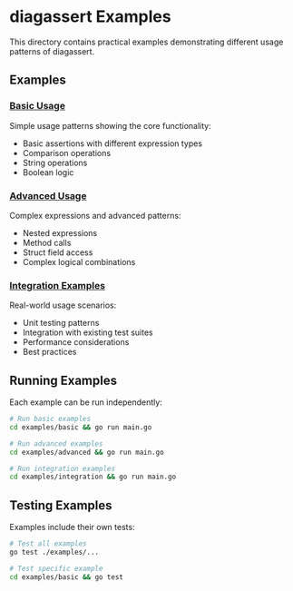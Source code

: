 # diagassert Examples

This directory contains practical examples demonstrating different usage patterns of diagassert.

## Examples

### [Basic Usage](./basic/)

Simple usage patterns showing the core functionality:

- Basic assertions with different expression types
- Comparison operations
- String operations
- Boolean logic

### [Advanced Usage](./advanced/)

Complex expressions and advanced patterns:

- Nested expressions
- Method calls
- Struct field access
- Complex logical combinations

### [Integration Examples](./integration/)

Real-world usage scenarios:

- Unit testing patterns
- Integration with existing test suites
- Performance considerations
- Best practices

## Running Examples

Each example can be run independently:

```bash
# Run basic examples
cd examples/basic && go run main.go

# Run advanced examples  
cd examples/advanced && go run main.go

# Run integration examples
cd examples/integration && go run main.go
```

## Testing Examples

Examples include their own tests:

```bash
# Test all examples
go test ./examples/...

# Test specific example
cd examples/basic && go test
```
